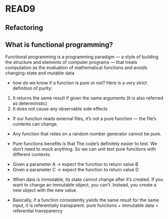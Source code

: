 # READ9

## Refactoring

## What is functional programming?
Functional programming is a programming paradigm — a style of building the structure and elements of computer programs — that treats computation as the evaluation of mathematical functions and avoids changing-state and mutable data


- how do we know if a function is pure or not? Here is a very strict definition of purity:

1. It returns the same result if given the same arguments (it is also referred as deterministic)
2. It does not cause any observable side effects


- If our function reads external files, it’s not a pure function — the file’s contents can change.

- Any function that relies on a random number generator cannot be pure.

- Pure functions benefits is that The code’s definitely easier to test. We don’t need to mock anything. So we can unit test pure functions with different contexts:

* Given a parameter A → expect the function to return value B
* Given a parameter C → expect the function to return value D


- When data is immutable, its state cannot change after it’s created. If you want to change an immutable object, you can’t. Instead, you create a new object with the new value.

- Basically, if a function consistently yields the same result for the same input, it is referentially transparent.
pure functions + immutable data = referential transparency